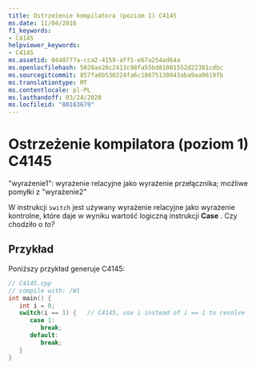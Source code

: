 ```yaml
---
title: Ostrzeżenie kompilatora (poziom 1) C4145
ms.date: 11/04/2016
f1_keywords:
- C4145
helpviewer_keywords:
- C4145
ms.assetid: 0440777a-cca2-4159-aff5-e67a254ad64a
ms.openlocfilehash: 5028ae20c2413c98fa55bd81081552d22381cdbc
ms.sourcegitcommit: 857fa6b530224fa6c18675138043aba9aa0619fb
ms.translationtype: MT
ms.contentlocale: pl-PL
ms.lasthandoff: 03/24/2020
ms.locfileid: "80163679"
---
```

# <a name="compiler-warning-level-1-c4145"></a>Ostrzeżenie kompilatora (poziom 1) C4145

"wyrażenie1": wyrażenie relacyjne jako wyrażenie przełącznika; możliwe pomyłki z "wyrażenie2"

W instrukcji `switch` jest używany wyrażenie relacyjne jako wyrażenie kontrolne, które daje w wyniku wartość logiczną instrukcji **Case** . Czy chodziło o *to?*

## <a name="example"></a>Przykład

Poniższy przykład generuje C4145:

```cpp
// C4145.cpp
// compile with: /W1
int main() {
   int i = 0;
   switch(i == 1) {   // C4145, use i instead of i == 1 to resolve
      case 1:
         break;
      default:
         break;
   }
}
```
